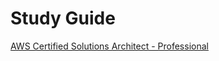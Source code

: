# Study Guide

[AWS Certified Solutions Architect - Professional](https://aws.amazon.com/certification/certified-solutions-architect-professional/)
